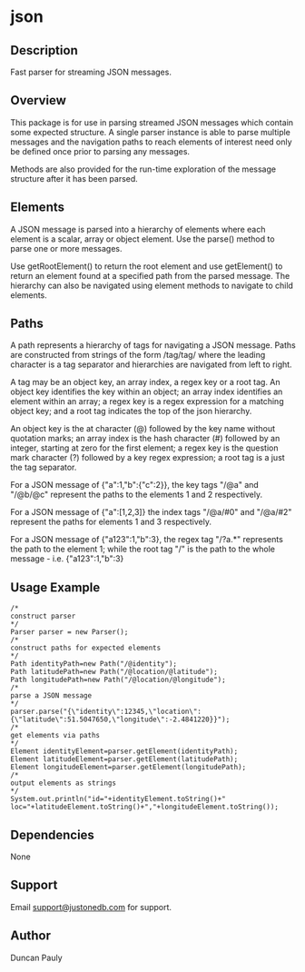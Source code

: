 # json

## Description

Fast parser for streaming JSON messages.

## Overview

This package is for use in parsing streamed JSON messages which contain some expected structure. A single parser instance is able to parse multiple messages and the navigation paths 
to reach elements of interest need only be defined once prior to parsing any messages.

Methods are also provided for the run-time exploration of the message structure after it has been parsed. 

## Elements

A JSON message is parsed into a hierarchy of elements where each element is 
a scalar, array or object element. Use the parse() method to parse one or more messages.

Use getRootElement() to return the root element and use getElement() to return an element found 
at a specified path from the parsed message. The hierarchy can also be navigated using element methods to 
navigate to child elements.

## Paths

A path represents a hierarchy of tags for navigating a JSON message. Paths are constructed from strings of the form /tag/tag/ where the leading character is a tag separator and hierarchies are navigated from left to right. 

A tag may be an object key, an array index, a regex key or a root tag. An object key identifies the key within an object; an array index identifies an element within an array; a regex key is a regex expression for a matching object key; and a root tag indicates the top of the json hierarchy. 

An object key is the at character (@) followed by the key name without quotation marks; an array index is the hash character (#) followed by an integer, starting at zero for the first element; a regex key is the question mark character (?) followed by a key regex expression; a root tag is a just the tag separator.

For a JSON message of {"a":1,"b":{"c":2}}, the key tags "/@a" and "/@b/@c" represent the paths to the elements 1 and 2 respectively. 

For a JSON message of {"a":[1,2,3]} the index tags "/@a/#0" and "/@a/#2" represent the paths for elements 1 and 3 respectively. 

For a JSON message of {"a123":1,"b":3}, the regex tag "/?a.*" represents the path to the element 1; while the root tag "/" is the path to the whole message - i.e. {"a123":1,"b":3}  


## Usage Example

    /*
    construct parser
    */
    Parser parser = new Parser();
    /* 
    construct paths for expected elements 
    */
    Path identityPath=new Path("/@identity");
    Path latitudePath=new Path("/@location/@latitude");
    Path longitudePath=new Path("/@location/@longitude");
    /*
    parse a JSON message
    */
    parser.parse("{\"identity\":12345,\"location\":{\"latitude\":51.5047650,\"longitude\":-2.4841220}}");
    /*
    get elements via paths
    */
    Element identityElement=parser.getElement(identityPath);
    Element latitudeElement=parser.getElement(latitudePath);
    Element longitudeElement=parser.getElement(longitudePath);
    /*
    output elements as strings
    */
    System.out.println("id="+identityElement.toString()+" loc="+latitudeElement.toString()+","+longitudeElement.toString());
    
## Dependencies

None

## Support

Email support@justonedb.com for support.

## Author

Duncan Pauly

